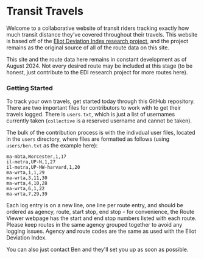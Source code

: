 # Transit Travels
Welcome to a collaborative website of transit riders tracking exactly how much transit distance they've covered throughout their travels. This website is based off of the [Eliot Deviation Index research project](https://eliotindex.org), and the project remains as the original source of all of the route data on this site.

This site and the route data here remains in constant development as of August 2024. Not every desired route may be included at this stage (to be honest, just contribute to the EDI research project for more routes here).

### Getting Started
To track your own travels, get started today through this GitHub repository. There are two important files for contributors to work with to get their travels logged. There is ``users.txt``, which is just a list of usernames currently taken (``collective`` is a reserved username and cannot be taken).

The bulk of the contribution process is with the indivdual user files, located in the ``users`` directory, where files are formatted as follows (using ``users/ben.txt`` as the example here):

```
ma-mbta,Worcester,1,17
il-metra,UP-N,1,27
il-metra,UP-NW-harvard,1,20
ma-wrta,1,1,29
ma-wrta,3,11,30
ma-wrta,4,10,28
ma-wrta,6,1,22
ma-wrta,7,29,39
```

Each log entry is on a new line, one line per route entry, and should be ordered as agency, route, start stop, end stop - for convenience, the Route Viewer webpage has the start and end stop numbers listed with each route. Please keep routes in the same agency grouped together to avoid any logging issues. Agency and route codes are the same as used with the Eliot Deviation Index.

You can also just contact Ben and they'll set you up as soon as possible.